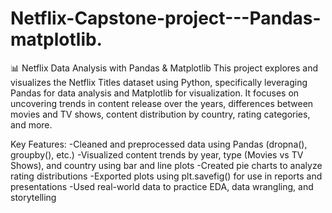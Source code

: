 # Netflix-Capstone-project---Pandas-matplotlib.

📊 Netflix Data Analysis with Pandas & Matplotlib
This project explores and visualizes the Netflix Titles dataset using Python, specifically leveraging Pandas for data analysis and Matplotlib for visualization. It focuses on uncovering trends in content release over the years, differences between movies and TV shows, content distribution by country, rating categories, and more.

Key Features:
-Cleaned and preprocessed data using Pandas (dropna(), groupby(), etc.)
-Visualized content trends by year, type (Movies vs TV Shows), and country using bar and line plots
-Created pie charts to analyze rating distributions
-Exported plots using plt.savefig() for use in reports and presentations
-Used real-world data to practice EDA, data wrangling, and storytelling

